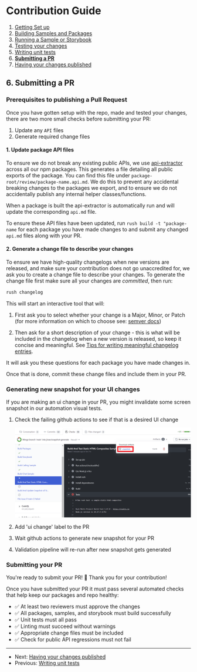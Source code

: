 # Contribution Guide

1. [Getting Set up](<./1. getting-set-up.md>)
2. [Building Samples and Packages](<./2. build-samples-and-packages.md>)
3. [Running a Sample or Storybook](<./3. running-a-sample-or-storybook.md>)
4. [Testing your changes](<./4. testing-your-changes.md>)
5. [Writing unit tests](<./5. writing-unit-tests.md>)
6. **[Submitting a PR](<./6. submitting-a-pr.md>)**
7. [Having your changes published](<./7. having-your-changes-published.md>)

## 6. Submitting a PR

### Prerequisites to publishing a Pull Request

Once you have gotten setup with the repo, made and tested your changes, there are two more small checks before submitting your PR:

1. Update any `API` files
1. Generate required change files

#### 1. Update package API files

To ensure we do not break any existing public APIs, we use [api-extractor](../infrastructure/api-extractor.md) across all our npm packages. This generates a file detailing all public exports of the package. You can find this file under `package-root/review/package-name.api.md`. We do this to prevent any accidental breaking changes to the packages we export, and to ensure we do not accidentally publish any internal helper classes/functions.

When a package is built the api-extractor is automatically run and will update the corresponding `api.md` file.

To ensure these API files have been updated, run `rush build -t "package-name` for each package you have made changes to and submit any changed `api.md` files along with your PR.

#### 2. Generate a change file to describe your changes

To ensure we have high-quality changelogs when new versions are released, and make sure your contribution does not go unaccredited for, we ask you to create a change file to describe your changes. To generate the change file first make sure all your changes are _committed_, then run:

```bash
rush changelog
```

This will start an interactive tool that will:

1. First ask you to select whether your change is a Major, Minor, or Patch (for more information on which to choose see: [semver docs](https://semver.org/))

1. Then ask for a short description of your change - this is what will be included in the changelog when a new version is released, so keep it concise and meaningful. See [Tips for writing meaningful changelog entries](../references/tips-for-writing-changelog-entries).

It will ask you these questions for each package you have made changes in.

Once that is done, commit these change files and include them in your PR.

### Generating new snapshot for your UI changes
If you are making an ui change in your PR, you might invalidate some screen snapshot in our automation visual tests. 

1. Check the failing github actions to see if that is a desired UI change 
   
   ![screenshot showing downloadable snapshot artifacts in a failed github action](../images/check-snapshots.png)
1. Add 'ui change' label to the PR
1. Wait github actions to generate new snapshot for your PR
1. Validation pipeline will re-run after new snapshot gets generated
   
### Submitting your PR

You're ready to submit your PR! 🚀 Thank you for your contribution!

Once you have submitted your PR it must pass several automated checks that help keep our packages and repo healthy:

* ✅ At least two reviewers must approve the changes
* ✅ All packages, samples, and storybook must build successfully
* ✅ Unit tests must all pass
* ✅ Linting must succeed without warnings
* ✅ Appropriate change files must be included
* ✅ Check for public API regressions must not fail

---

* Next: [Having your changes published](<./7. having-your-changes-published.md>)
* Previous: [Writing unit tests](<./5. writing-unit-tests.md>)
